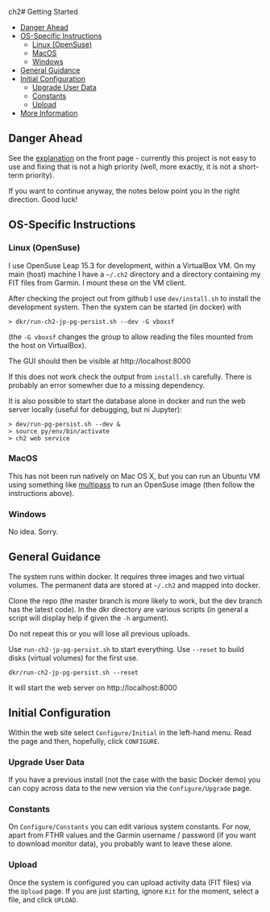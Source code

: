 ch2# Getting Started

* [Danger Ahead](#danger-ahead)
* [OS-Specific Instructions](#os-specific-instructions)
  * [Linux (OpenSuse)](#linux-opensuse)
  * [MacOS](#macos)
  * [Windows](#windows)
* [General Guidance](#general-guidance)
* [Initial Configuration](#initial-configuration)
  * [Upgrade User Data](#upgrade-user-data)
  * [Constants](#constants)
  * [Upload](#upload)
* [More Information](#more-information)

## Danger Ahead

See the [explanation](https://github.com/andrewcooke/choochoo) on the front
page - currently this project is not easy to use and fixing that is not a high
priority (well, more exactly, it is not a short-term priority).

If you want to continue anyway, the notes below point you in the right
direction. Good luck!

## OS-Specific Instructions

### Linux (OpenSuse)

I use OpenSuse Leap 15.3 for development, within a VirtualBox VM.  On my main
(host) machine I have a `~/.ch2` directory and a directory containing my FIT
files from Garmin.  I mount these on the VM client.

After checking the project out from github I use `dev/install.sh` to install
the development system.  Then the system can be started (in docker) with

    > dkr/run-ch2-jp-pg-persist.sh --dev -G vboxsf

(the `-G vboxsf` changes the group to allow reading the files mounted from the
host on VirtualBox).

The GUI should then be visible at http://localhost:8000

If this does not work check the output from `install.sh` carefully.  There is
probably an error somewher due to a missing dependency.

It is also possible to start the database alone in docker and run the web
server locally (useful for debugging, but ni Jupyter):

    > dev/run-pg-persist.sh --dev &
    > source py/env/bin/activate
    > ch2 web service

### MacOS

This has not been run natively on Mac OS X, but you can run an Ubuntu VM using
something like [multipass](http://multipass.run) to run an OpenSuse image
(then follow the instructions above).

### Windows

No idea.  Sorry.

## General Guidance

The system runs within docker.  It requires three images and two virtual
volumes.  The permanent data are stored at `~/.ch2` and mapped into docker.

Clone the repo (the master branch is more likely to work, but the dev branch
has the latest code).  In the dkr directory are various scripts (in general a
script will display help if given the `-h` argument).

Do not repeat this or you will lose all previous uploads.

Use `run-ch2-jp-pg-persist.sh` to start everything.  Use `--reset` to
build disks (virtual volumes) for the first use.

    dkr/run-ch2-jp-pg-persist.sh --reset

It will start the web server on http://localhost:8000

## Initial Configuration

Within the web site select `Configure/Initial` in the left-hand menu.
Read the page and then, hopefully, click `CONFIGURE`.

### Upgrade User Data

If you have a previous install (not the case with the basic Docker
demo) you can copy across data to the new version via the
`Configure/Upgrade` page.

### Constants

On `Configure/Constants` you can edit various system constants.  For
now, apart from FTHR values and the Garmin username / password (if you
want to download monitor data), you probably want to leave these
alone.

### Upload

Once the system is configured you can upload activity data (FIT files)
via the `Upload` page.  If you are just starting, ignore `Kit` for the
moment, select a file, and click `UPLOAD`.

